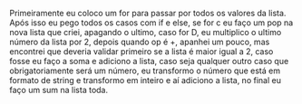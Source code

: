 Primeiramente eu coloco um for para passar por todos os valores da lista. Após isso eu pego todos os casos com if e else, se for c eu faço um pop na nova lista que criei, apagando o ultimo, caso for D, eu multiplico o ultimo número da lista por 2, depois quando op é +, apanhei um pouco, mas encontrei que deveria validar primeiro se a lista é maior igual a 2, caso fosse eu faço a soma e adiciono a lista, caso seja qualquer outro caso que obrigatoriamente será um número, eu transformo o número que está em formato de string e transformo em inteiro e aí adiciono a lista, no final eu faço um sum na lista toda.